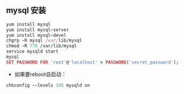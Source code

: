 ## mysql 安装
```ruby
yum install mysql
yum install mysql-server
yum install mysql-devel
chgrp -R mysql /var/lib/mysql
chmod -R 770 /var/lib/mysql
service mysqld start 
mysql
SET PASSWORD FOR 'root'@'localhost' = PASSWORD('secret_password');
```

- 如果要reboot自启动：
```ruby
chkconfig --levels 345 mysqld on
```